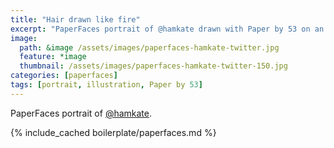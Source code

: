```yaml
---
title: "Hair drawn like fire"
excerpt: "PaperFaces portrait of @hamkate drawn with Paper by 53 on an iPad."
image: 
  path: &image /assets/images/paperfaces-hamkate-twitter.jpg 
  feature: *image
  thumbnail: /assets/images/paperfaces-hamkate-twitter-150.jpg
categories: [paperfaces]
tags: [portrait, illustration, Paper by 53]
---
```


PaperFaces portrait of [@hamkate](https://twitter.com/hamkate).

{% include_cached boilerplate/paperfaces.md %}
